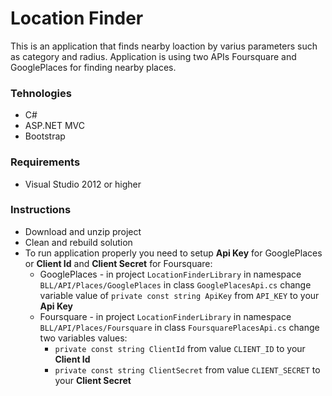 # Location Finder
This is an application that finds nearby loaction by varius parameters such as category and radius. Application is using two APIs Foursquare and GooglePlaces for finding nearby places.

### Tehnologies
* C#
* ASP.NET MVC
* Bootstrap

### Requirements
* Visual Studio 2012 or higher

### Instructions
* Download and unzip project
* Clean and rebuild solution
* To run application properly you need to setup **Api Key** for GooglePlaces or **Client Id** and **Client Secret** for Foursquare:
  * GooglePlaces - in project `LocationFinderLibrary` in namespace `BLL/API/Places/GooglePlaces` in class `GooglePlacesApi.cs` change variable value of `private const string ApiKey` from `API_KEY` to your **Api Key**
  * Foursquare - in project `LocationFinderLibrary` in namespace `BLL/API/Places/Foursquare` in class `FoursquarePlacesApi.cs` change two variables values:
    * `private const string ClientId` from value `CLIENT_ID` to your **Client Id**
	* `private const string ClientSecret` from value `CLIENT_SECRET` to your **Client Secret**
